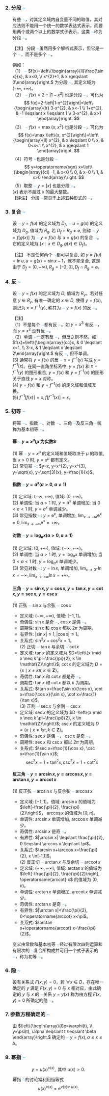 <div style="float: left; width: 64%; padding: 1%;">


### 2. 分段 <span style="color: LightSkyBlue;">~</span>

<ul>

有些 <span style="color: LightSkyBlue;">~</span>，对其定义域内自变量不同的取值，其对应法则不能用一个统一的数学表达式表示，而要用两个或两个以上的数学式子表示，这类 <span style="color: LightSkyBlue;">~</span>称为分段 <span style="color: LightSkyBlue;">~</span>。

【注】 分段 <span style="color: LightSkyBlue;">~</span>虽然用多个解析式表示，但它是一个 <span style="color: LightSkyBlue;">~</span>，而不是多个 <span style="color: LightSkyBlue;">~</span>。

例如：  
（1） <span style="color: LightSkyBlue;">~</span> $f(x)=\left\{\begin{array}{ll}\frac{\sin x}{x}, & x<0, \\ x^{2}+1, & x \geqslant 0\end{array}\right.$ 为分段 <span style="color: LightSkyBlue;">~</span>, 其定义域为 $(-\infty,+\infty)$。  
（2） <span style="color: LightSkyBlue;">~</span> $f(x)=2-\left|1-x^{2}\right|$ 也是分段 <span style="color: LightSkyBlue;">~</span>，可化为
$$
f(x)=2-\left|1-x^{2}\right|=\left\{\begin{array}{lr}
3-x^{2}, & x<-1 \\
1+x^{2}, & -1 \leqslant x \leqslant 1 \\
3-x^{2}, & x>1
\end{array}\right.
$$
（3） <span style="color: LightSkyBlue;">~</span> $f(x)=\max \left\{x, x^{2}\right\}$ 也是分段 <span style="color: LightSkyBlue;">~</span>，可化为
$$
f(x)=\max \left\{x, x^{2}\right\}=\left\{\begin{array}{ll}
x^{2}, & x \leqslant 0 \\
x, & 0<x<1 \\
x^{2}, & x \geqslant 1
\end{array}\right.
$$
（4）符号 <span style="color: LightSkyBlue;">~</span>也是分段 <span style="color: LightSkyBlue;">~</span>
$$
y=\operatorname{sgn} x=\left\{\begin{array}{cl}
-1, & x<0 \\
0, & x=0 \\
1, & x>0
\end{array}\right.
$$
（5）取整 <span style="color: LightSkyBlue;">~</span> $y=[x]$ 也是分段 <span style="color: LightSkyBlue;">~</span>。  
$[x]$ 表示不超过 $x$ 的最大整数。  
【评注】 分段 <span style="color: LightSkyBlue;">~</span>常见于上述五种形式的 <span style="color: LightSkyBlue;">~</span>。

</ul>

### 3. 复合 <span style="color: LightSkyBlue;">~</span>

<ul>

设 <span style="color: LightSkyBlue;">~</span> $y=f(u)$ 的定义域为 $D_{f}$,  <span style="color: LightSkyBlue;">~</span> $u=g(x)$ 的定义域为 $D_{g}$, 值域为 $R_{g}$, 若 $D_{f} \cap R_{g} \neq \varnothing$, 则称 <span style="color: LightSkyBlue;">~</span> $y=f[g(x)]$ 为 <span style="color: LightSkyBlue;">~</span> $y=f(u)$ 与 $u=g(x)$ 的复合 <span style="color: LightSkyBlue;">~</span>。它的定义域为 $\left\{x \mid x \in D_{g}, g(x) \in D_{f}\right\}$。

【注】 不是任何两个 <span style="color: LightSkyBlue;">~</span>都可以复合, 如 $y=f(u)=\ln u, u=g(x)=\sin x-1$，就不能复合, 这是由于 $D_{f}=(0,+\infty), R_{g}=[-2,0], D_{f} \cap R_{g}=\varnothing$。

</ul>

### 4. 反 <span style="color: LightSkyBlue;">~</span>

<ul>

设 <span style="color: LightSkyBlue;">~</span> $y=f(x)$ 的定义域为 $D$, 值域为 $R_{y}$。若对任意 $y \in R_{y}$, 有唯一确定的 $x \in D$, 使得 $y=f(x)$, 则记为 $x=f^{-1}(y)$, 称其为 <span style="color: LightSkyBlue;">~</span> $y=f(x)$ 的反 <span style="color: LightSkyBlue;">~</span>。

【注】  
（1）不是每个 <span style="color: LightSkyBlue;">~</span>都有反 <span style="color: LightSkyBlue;">~</span>。如 $y=x^{3}$ 有反 <span style="color: LightSkyBlue;">~</span>，而 $y=x^{2}$ 没有反 <span style="color: LightSkyBlue;">~</span>。  
（2）单调 <span style="color: LightSkyBlue;">~</span>一定有反 <span style="color: LightSkyBlue;">~</span>，但反之则不然，如 $f(x)=\left\{\begin{array}{cc}x, & 0 \leqslant x<1, \\ 3-x, & 1 \leqslant x \leqslant 2\end{array}\right.$ 有反 <span style="color: LightSkyBlue;">~</span>, 但不单调。  
(3) 通常将 $y=f(x)$ 的反 <span style="color: LightSkyBlue;">~</span> $x=f^{-1}(y)$ 写成 $y=f^{-1}(x)$。在同一直角坐标系中, $y=f(x)$ 和 $x=f^{-1}(y)$ 的图形重合, $y=f(x)$ 和 $y=f^{-1}(x)$ 的图形关于直线 $y=x$ 对称。  
(4) $y=f(x)$ 和 $y=f^{-1}(x)$ 的定义域和值域互换。  
(5) $f^{-1}[f(x)]=x, f\left[f^{-1}(x)\right]=x$。

</ul>

### 5. 初等 <span style="color: LightSkyBlue;">~</span>

<ul>

将幂 <span style="color: LightSkyBlue;">~</span>、指数 <span style="color: LightSkyBlue;">~</span>、对数 <span style="color: LightSkyBlue;">~</span>、三角 <span style="color: LightSkyBlue;">~</span>及反三角 <span style="color: LightSkyBlue;">~</span>统称为基本初等 <span style="color: LightSkyBlue;">~</span>。

#### 幂 <span style="color: LightSkyBlue;">~</span> $y=x^{\mu}(\mu$ 为实数$

(1) 幂 <span style="color: LightSkyBlue;">~</span> $y=x^{\mu}$ 的定义域和值域取决于 $\mu$ 的取值, 当 $x>0$ 时, $y=x^{\mu}$ 都有定义。  
(2) 常见幂 <span style="color: LightSkyBlue;">~</span>: $y=x, y=x^{2}, y=x^{3}, y=\sqrt{x}, y=\sqrt[3]{x}, y=\frac{1}{x}$。

#### 指数 <span style="color: LightSkyBlue;">~</span> $y=a^{x}(a>0, a \neq 1)$

(1) 定义域: $(-\infty,+\infty)$, 值域: $(0,+\infty)$。  
(2) 单调性: 当 $a>1$ 时, $y=a^{x}$ 单调增加; 当 $0<a<1$ 时, $y=a^{x}$ 单调减少。  
(3) 常见指数 <span style="color: LightSkyBlue;">~</span>: $y=\mathrm{e}^{x}$, 单调增加, $\lim _{x \rightarrow-\infty} \mathrm{e}^{x}=0, \lim _{x \rightarrow+\infty} \mathrm{e}^{x}=+\infty$。

#### 对数 <span style="color: LightSkyBlue;">~</span> $y=\log _{a} x(a>0, a \neq 1)$

(1) 定义域: $(0,+\infty)$, 值域: $(-\infty,+\infty)$。  
(2) 单调性: 当 $a>1$ 时, $y=\log _{a} x$ 单调增加; 当 $0<a<1$ 时, $y=\log _{a} x$ 单调减少。  
(3) 常见对数 <span style="color: LightSkyBlue;">~</span>: $y=\ln x$, 单调增加, $\lim _{x \rightarrow 0^{+}} \ln x=-\infty, \lim _{x \rightarrow+\infty} \ln x=+\infty$。

#### 三角 <span style="color: LightSkyBlue;">~</span> $y=\sin x, y=\cos x, y=\tan x, y=\cot x, y=\sec x, y=\csc x$

(1) 正弦 <span style="color: LightSkyBlue;">~</span> $\sin x$ 与余弦 <span style="color: LightSkyBlue;">~</span> $\cos x$  
   - 定义域: $(-\infty,+\infty)$, 值域: $[-1,1]$。  
   - 奇偶性: $\sin x$ 是奇 <span style="color: LightSkyBlue;">~</span>, $\cos x$ 是偶 <span style="color: LightSkyBlue;">~</span>。  
   - 周期性: $\sin x$ 和 $\cos x$ 都以 $2\pi$ 为周期。  
   - 有界性: $|\sin x| \leqslant 1, |\cos x| \leqslant 1$。  
   - 关系式: $\sin^{2} x + \cos^{2} x = 1$。  
(2) 正切 <span style="color: LightSkyBlue;">~</span> $\tan x$ 与余切 <span style="color: LightSkyBlue;">~</span> $\cot x$  
   - 定义域: $\tan x$ 的定义域为 $D=\left\{x \mid x \neq k \pi+\frac{\pi}{2}, k \in \mathbf{Z}\right\}$; $\cot x$ 的定义域为 $D=\left\{x \mid x \neq k \pi, k \in \mathbf{Z}\right\}$。  
   - 奇偶性: $\tan x$ 和 $\cot x$ 都是奇 <span style="color: LightSkyBlue;">~</span>。  
   - 周期性: $\tan x$ 和 $\cot x$ 都以 $\pi$ 为周期。  
   - 关系式: $\tan x=\frac{\sin x}{\cos x}, \cot x=\frac{\cos x}{\sin x}, \cot x=\frac{1}{\tan x}$。  
(3) 正割 <span style="color: LightSkyBlue;">~</span> $\sec x$ 与余割 <span style="color: LightSkyBlue;">~</span> $\csc x$  
   - 定义域: $\sec x$ 的定义域为 $D=\left\{x \mid x \neq k \pi+\frac{\pi}{2}, k \in \mathbf{Z}\right\}$; $\csc x$ 的定义域为 $D=\{x \mid x \neq k \pi, k \in \mathbf{Z}\}$。  
   - 奇偶性: $\sec x$ 是偶 <span style="color: LightSkyBlue;">~</span>， $\csc x$ 是奇 <span style="color: LightSkyBlue;">~</span>。  
   - 周期性: $\sec x$ 和 $\csc x$ 都以 $2\pi$ 为周期。  
   - 关系式: $\sec x=\frac{1}{\cos x}, \csc x=\frac{1}{\sin x}$;  
     $$
     \sec^{2} x=1+\tan^{2} x, \csc^{2} x=1+\cot^{2} x
     $$

#### 反三角 <span style="color: LightSkyBlue;">~</span> $y=\arcsin x, y=\arccos x, y=\arctan x, y=\operatorname{arccot} x$

(1) 反正弦 <span style="color: LightSkyBlue;">~</span> $\arcsin x$ 与反余弦 <span style="color: LightSkyBlue;">~</span> $\arccos x$  
   - 定义域: $[-1,1]$。值域: $\arcsin x$ 的值域为 $\left[-\frac{\pi}{2}, \frac{\pi}{2}\right]$， $\arccos x$ 的值域为 $[0, \pi]$。  
   - 单调性: $\arcsin x$ 单调增加, $\arccos x$ 单调减少。  
   - 奇偶性: $\arcsin x$ 是奇 <span style="color: LightSkyBlue;">~</span>。  
   - 有界性: $|\arcsin x| \leqslant \frac{\pi}{2}, 0 \leqslant \arccos x \leqslant \pi$。  
   - 关系式: $\arcsin x+\arccos x=\frac{\pi}{2}, x \in[-1,1]$。  
(2) 反正切 <span style="color: LightSkyBlue;">~</span> $\arctan x$ 与反余切 <span style="color: LightSkyBlue;">~</span> $\operatorname{arccot} x$  
   - 定义域: $(-\infty,+\infty)$, 值域: $\arctan x$ 的值域为 $\left(-\frac{\pi}{2}, \frac{\pi}{2}\right), \operatorname{arccot} x$ 的值域为 $(0, \pi)$。  
   - 单调性: $\arctan x$ 单调增加, $\operatorname{arccot} x$ 单调减少。  
   - 奇偶性: $\arctan x$ 是奇 <span style="color: LightSkyBlue;">~</span>。  
   - 有界性: $|\arctan x|<\frac{\pi}{2}, 0<\operatorname{arccot} x<\pi$。  
   - 关系式: $\arctan x+\operatorname{arccot} x=\frac{\pi}{2}$。  

变义由常数和基本初等 <span style="color: LightSkyBlue;">~</span>经过有限次四则运算和有限次的 <span style="color: LightSkyBlue;">~</span>复合所构成并可用一个式子表示的 <span style="color: LightSkyBlue;">~</span>，称为初等 <span style="color: LightSkyBlue;">~</span>。

</ul>

### 6. 隐 <span style="color: LightSkyBlue;">~</span>

<ul>

设有关系式 $F(x, y)=0$，若 $\forall x \in D$，存在唯一确定的 $y$ 满足 $F(x, y)=0$ 与 $x$ 相对应，由此确定的 $y$ 与 $x$ 的 <span style="color: LightSkyBlue;">~</span>关系 $y=y(x)$ 称为由方程 $F(x, y)=0$ 所确定的隐 <span style="color: LightSkyBlue;">~</span>。

</ul>

### 7. 参数方程确定的 <span style="color: LightSkyBlue;">~</span>

<ul>

由 $\left\{\begin{array}{l}x=\varphi(t), \\ y=\psi(t), \alpha \leqslant t \leqslant \beta \end{array}\right.$ 确定的 <span style="color: LightSkyBlue;">~</span> $y=f(x), a \leqslant x \leqslant b$。

</ul>

### 8. 幂指 <span style="color: LightSkyBlue;">~</span>

<ul>

$$
y=u(x)^{\nu(x)}, \text{ 其中 } u(x)>0.
$$

幂指 <span style="color: LightSkyBlue;">~</span>的讨论常利用恒等式
$$
u(x)^{\nu(x)}=\mathrm{e}^{\nu(x) \ln u(x)}.
$$

</ul>

</div>
<div style="float: right; width: 26%; padding: 1%;">

</div>
<div style="clear: both;"></div>

